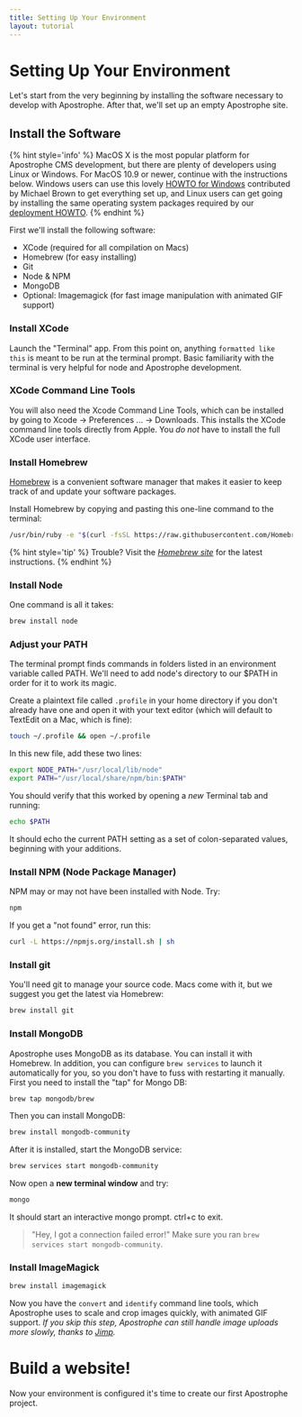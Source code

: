 ```yaml
---
title: Setting Up Your Environment
layout: tutorial
---
```

# Setting Up Your Environment

Let's start from the very beginning by installing the software necessary to develop with Apostrophe. After that, we'll set up an empty Apostrophe site.

## Install the Software

{% hint style='info' %}
MacOS X is the most popular platform for Apostrophe CMS development, but there are plenty of developers using Linux or Windows.  For MacOS 10.9 or newer, continue with the instructions below. Windows users can use this lovely [HOWTO for Windows](../howtos/windows.md) contributed by Michael Brown to get everything set up, and Linux users can get going by installing the same operating system packages required by our [deployment HOWTO](../intermediate/deployment.md).
{% endhint %}

First we'll install the following software:

* XCode \(required for all compilation on Macs\)
* Homebrew \(for easy installing\)
* Git
* Node & NPM
* MongoDB
* Optional: Imagemagick \(for fast image manipulation with animated GIF support\)

### Install XCode

Launch the "Terminal" app. From this point on, anything `formatted like this` is meant to be run at the terminal prompt. Basic familiarity with the terminal is very helpful for node and Apostrophe development.

### XCode Command Line Tools

You will also need the Xcode Command Line Tools, which can be installed by going to Xcode -&gt; Preferences ... -&gt; Downloads. This installs the XCode command line tools directly from Apple. You *do not* have to install the full XCode user interface.

### Install Homebrew

[Homebrew](http://brew.sh/) is a convenient software manager that makes it easier to keep track of and update your software packages.

Install Homebrew by copying and pasting this one-line command to the terminal:

```bash
/usr/bin/ruby -e "$(curl -fsSL https://raw.githubusercontent.com/Homebrew/install/master/install)"
```

{% hint style='tip' %}
Trouble? Visit the [_Homebrew site_](http://brew.sh/) for the latest instructions.
{% endhint %}

### Install Node

One command is all it takes:

```bash
brew install node
```

### Adjust your PATH

The terminal prompt finds commands in folders listed in an environment variable called PATH. We'll need to add node's directory to our $PATH in order for it to work its magic.

Create a plaintext file called `.profile` in your home directory if you don't already have one and open it with your text editor \(which will default to TextEdit on a Mac, which is fine\):

```bash
touch ~/.profile && open ~/.profile
```

In this new file, add these two lines:

```bash
export NODE_PATH="/usr/local/lib/node"
export PATH="/usr/local/share/npm/bin:$PATH"
```

You should verify that this worked by opening a _new_ Terminal tab and running:

```bash
echo $PATH
```

It should echo the current PATH setting as a set of colon-separated values, beginning with your additions.

### Install NPM \(Node Package Manager\)

NPM may or may not have been installed with Node. Try:

```bash
npm
```

If you get a "not found" error, run this:

```bash
curl -L https://npmjs.org/install.sh | sh
```

### Install git

You'll need git to manage your source code. Macs come with it, but we suggest you get the latest via Homebrew:

```bash
brew install git
```

### Install MongoDB

Apostrophe uses MongoDB as its database. You can install it with Homebrew. In addition, you can configure `brew services` to launch it automatically for you, so you don't have to fuss with restarting it manually.  First you need to install the "tap" for Mongo DB:

```bash
brew tap mongodb/brew
```
Then you can install MongoDB:

```bash
brew install mongodb-community
```

After it is installed, start the MongoDB service:

```bash
brew services start mongodb-community
```

Now open a **new terminal window** and try:

```bash
mongo
```

It should start an interactive mongo prompt. ctrl+c to exit.

> "Hey, I got a connection failed error!" Make sure you ran `brew services start mongodb-community`.

### Install ImageMagick

```bash
brew install imagemagick
```

Now you have the `convert` and `identify` command line tools, which Apostrophe uses to scale and crop images quickly, with animated GIF support. _If you skip this step, Apostrophe can still handle image uploads more slowly, thanks to_ [_Jimp_](https://npmjs.org/package/jimp)_._

# Build a website!

Now your environment is configured it's time to create our first Apostrophe project.

